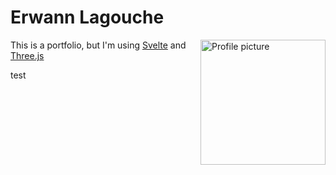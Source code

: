 # Erwann Lagouche

<img align="right" src="https://i.imgur.com/A9eczNw.png" alt="Profile picture" width="200"/>

This is a portfolio, but I'm using [Svelte](https://svelte.dev/) and [Three.js](https://threejs.org/)

test
